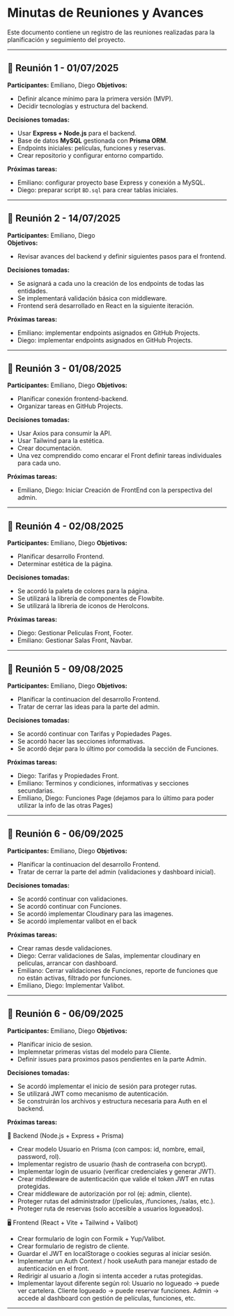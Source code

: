 # Minutas de Reuniones y Avances

Este documento contiene un registro de las reuniones realizadas para la planificación y seguimiento del proyecto.

---

## 📅 Reunión 1 - 01/07/2025

**Participantes:** Emiliano, Diego
**Objetivos:**

- Definir alcance mínimo para la primera versión (MVP).
- Decidir tecnologías y estructura del backend.

**Decisiones tomadas:**

- Usar **Express + Node.js** para el backend.
- Base de datos **MySQL** gestionada con **Prisma ORM**.
- Endpoints iniciales: películas, funciones y reservas.
- Crear repositorio y configurar entorno compartido.

**Próximas tareas:**

- Emiliano: configurar proyecto base Express y conexión a MySQL.
- Diego: preparar script `BD.sql` para crear tablas iniciales.

---

## 📅 Reunión 2 - 14/07/2025

**Participantes:** Emiliano, Diego  
**Objetivos:**

- Revisar avances del backend y definir siguientes pasos para el frontend.

**Decisiones tomadas:**

- Se asignará a cada uno la creación de los endpoints de todas las entidades.
- Se implementará validación básica con middleware.
- Frontend será desarrollado en React en la siguiente iteración.

**Próximas tareas:**

- Emiliano: implementar endpoints asignados en GitHub Projects.
- Diego: implementar endpoints asignados en GitHub Projects.

---

## 📅 Reunión 3 - 01/08/2025

**Participantes:** Emiliano, Diego
**Objetivos:**

- Planificar conexión frontend-backend.
- Organizar tareas en GitHub Projects.

**Decisiones tomadas:**

- Usar Axios para consumir la API.
- Usar Tailwind para la estética.
- Crear documentación.
- Una vez comprendido como encarar el Front definir tareas individuales para cada uno.

**Próximas tareas:**

- Emiliano, Diego: Iniciar Creación de FrontEnd con la perspectiva del admin.

---

## 📅 Reunión 4 - 02/08/2025

**Participantes:** Emiliano, Diego
**Objetivos:**

- Planificar desarrollo Frontend.
- Determinar estética de la página.

**Decisiones tomadas:**

- Se acordó la paleta de colores para la página.
- Se utilizará la librería de componentes de Flowbite.
- Se utilizará la libreria de iconos de HeroIcons.

**Próximas tareas:**

- Diego: Gestionar Peliculas Front, Footer.
- Emiliano: Gestionar Salas Front, Navbar.

---

## 📅 Reunión 5 - 09/08/2025

**Participantes:** Emiliano, Diego
**Objetivos:**

- Planificar la continuacion del desarrollo Frontend.
- Tratar de cerrar las ideas para la parte del admin.

**Decisiones tomadas:**

- Se acordó continuar con Tarifas y Popiedades Pages.
- Se acordó hacer las secciones informativas.
- Se acordó dejar para lo último por comodida la sección de Funciones.

**Próximas tareas:**

- Diego: Tarifas y Propiedades Front.
- Emiliano: Terminos y condiciones, informativas y secciones secundarias.
- Emiliano, Diego: Funciones Page (dejamos para lo último para poder utilizar la info de las otras Pages)

---

## 📅 Reunión 6 - 06/09/2025

**Participantes:** Emiliano, Diego
**Objetivos:**

- Planificar la continuacion del desarrollo Frontend.
- Tratar de cerrar la parte del admin (validaciones y dashboard inicial).

**Decisiones tomadas:**

- Se acordó continuar con validaciones.
- Se acordó continuar con Funciones.
- Se acordó implementar Cloudinary para las imagenes.
- Se acordó implementar valibot en el back

**Próximas tareas:**

- Crear ramas desde validaciones.
- Diego: Cerrar validaciones de Salas, implementar cloudinary en peliculas, arrancar con dashboard.
- Emiliano: Cerrar validaciones de Funciones, reporte de funciones que no están activas, filtrado por funciones.
- Emiliano, Diego: Implementar Valibot.

---
## 📅 Reunión 6 - 06/09/2025

**Participantes:** Emiliano, Diego
**Objetivos:**

- Planificar inicio de sesion.
- Implemnetar primeras vistas del modelo para Cliente.
- Definir issues para proximos pasos pendientes en la parte Admin.

**Decisiones tomadas:**

- Se acordó implementar el inicio de sesión para proteger rutas.
- Se utilizará JWT como mecanismo de autenticación.
- Se construirán los archivos y estructura necesaria para Auth en el backend.

**Próximas tareas:**

🔐 Backend (Node.js + Express + Prisma)

- Crear modelo Usuario en Prisma (con campos: id, nombre, email, password, rol).
- Implementar registro de usuario (hash de contraseña con bcrypt).
- Implementar login de usuario (verificar credenciales y generar JWT).
- Crear middleware de autenticación que valide el token JWT en rutas protegidas.
- Crear middleware de autorización por rol (ej: admin, cliente).
- Proteger rutas del administrador (/peliculas, /funciones, /salas, etc.).
- Proteger ruta de reservas (solo accesible a usuarios logueados).

🖥️ Frontend (React + Vite + Tailwind + Valibot)

- Crear formulario de login con Formik + Yup/Valibot.
- Crear formulario de registro de cliente.
- Guardar el JWT en localStorage o cookies seguras al iniciar sesión.
- Implementar un Auth Context / hook useAuth para manejar estado de autenticación en el front.
- Redirigir al usuario a /login si intenta acceder a rutas protegidas.
- Implementar layout diferente según rol:
    Usuario no logueado → puede ver cartelera.
    Cliente logueado → puede reservar funciones.
    Admin → accede al dashboard con gestión de películas, funciones, etc.

---
